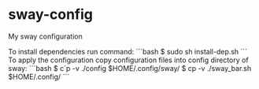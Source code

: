 # sway-config
My sway configuration

To install dependencies run command:
´´´bash
$ sudo sh install-dep.sh
´´´
To apply the configuration copy configuration files into config directory of sway:
´´´bash
$ c´p -v ./config $HOME/.config/sway/
$ cp -v ./sway_bar.sh $HOME/.config/
´´´ 
